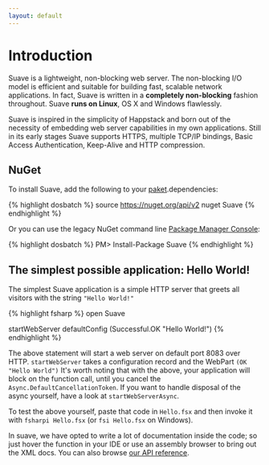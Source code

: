 ```yaml
---
layout: default
---
```


Introduction
============

Suave is a lightweight, non-blocking web server. The non-blocking I/O model is efficient and suitable for building fast, scalable network applications. In fact, Suave is written in a **completely non-blocking** fashion throughout. Suave **runs on Linux**, OS X and Windows flawlessly.

Suave is inspired in the simplicity of Happstack and born out of the necessity
of embedding web server capabilities in my own applications. Still in its early
stages Suave supports HTTPS, multiple TCP/IP bindings, Basic Access
Authentication, Keep-Alive and HTTP compression.

NuGet
-----

To install Suave, add the following to your
[paket](https://github.com/fsprojects/Paket).dependencies:

{% highlight dosbatch %}
source https://nuget.org/api/v2
nuget Suave
{% endhighlight %}

Or you can use the legacy NuGet command line [Package Manager
Console](http://docs.nuget.org/docs/start-here/using-the-package-manager-console):

{% highlight dosbatch %}
PM> Install-Package Suave
{% endhighlight %}

The simplest possible application: Hello World!
-----------------------------------------------

The simplest Suave application is a simple HTTP server that greets all visitors
with the string `"Hello World!"`

{% highlight fsharp %}
open Suave

startWebServer defaultConfig (Successful.OK "Hello World!")
{% endhighlight %}

The above statement will start a web server on default port 8083 over HTTP.
`startWebServer` takes a configuration record and the WebPart `(OK "Hello
World")` It's worth noting that with the above, your application will block on
the function call, until you cancel the `Async.DefaultCancellationToken`. If you
want to handle disposal of the async yourself, have a look at
`startWebServerAsync`.

To test the above yourself, paste that code in `Hello.fsx` and then invoke it
with `fsharpi Hello.fsx` (or `fsi Hello.fsx` on Windows).

In suave, we have opted to write a lot of documentation inside the code; so just
hover the function in your IDE or use an assembly browser to bring out the XML
docs. You can also browse [our API reference](/Suave.html).
